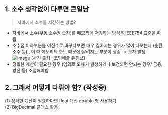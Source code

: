 
## 1. 소수 생각없이 다루면 큰일남

> 자바에서 소수를 저장하는 방법?

- 자바에서 소수(부동 소수점 숫자)를 메모리에 저장하는 방식은 IEEE754 표준을 따름
- 소수점 이하부분을 이진수로 바꾸다보면 매우 길어지는 경우가 많이 나오는데 (순환소수 등) , 이 때 메모리의 한도 때문에 잘려지는 부분이 생김 -> 오차 발생
![image](https://github.com/ws1811/cs-study/assets/98735772/1dfd65b0-6b47-4689-9d49-ebe5c40b5a7e) (사진 출처 : 코딩애플 유튜브)
- 정확한 계산이 필요한 경우 (임의로 오차가 발생하거나 보정되면 안되는 경우/ 금융, 방산 등) 조심해야함

  
## 2. 그래서 어떻게 다뤄야 함? (작성중)
(1) 정확한 계산이 필요하다면 float 대신 double 형 사용하기    
(2) BigDecimal 클래스 활용


